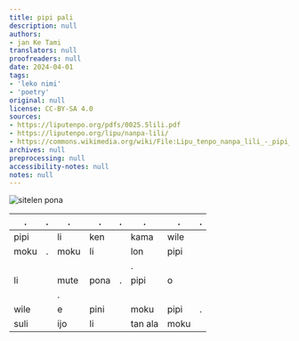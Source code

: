 ```yaml
---
title: pipi pali
description: null
authors:
- jan Ke Tami
translators: null
proofreaders: null
date: 2024-04-01
tags:
- 'leko nimi'
- 'poetry'
original: null
license: CC-BY-SA 4.0
sources:
- https://liputenpo.org/pdfs/0025.5lili.pdf
- https://liputenpo.org/lipu/nanpa-lili/
- https://commons.wikimedia.org/wiki/File:Lipu_tenpo_nanpa_lili_-_pipi_pali.png
archives: null
preprocessing: null
accessibility-notes: null
notes: null
---
```


![sitelen pona](https://upload.wikimedia.org/wikipedia/commons/7/71/Lipu_tenpo_nanpa_lili_-_pipi_pali.png)

.|.|.|.|.|.|.|.
-|-|-|-|-|-|-|-
pipi||li|ken||kama|wile
moku|.|moku|li||lon|pipi
||||||.
li||mute|pona|.|pipi|o
|||.
wile||e|pini||moku|pipi|.
suli||ijo|li||tan ala|moku